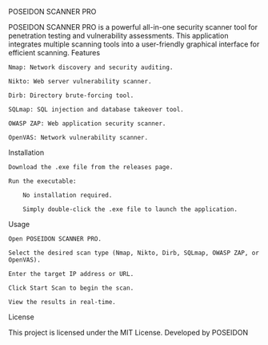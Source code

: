 POSEIDON SCANNER PRO

POSEIDON SCANNER PRO is a powerful all-in-one security scanner tool for penetration testing and vulnerability assessments. This application integrates multiple scanning tools into a user-friendly graphical interface for efficient scanning.
Features

    Nmap: Network discovery and security auditing.

    Nikto: Web server vulnerability scanner.

    Dirb: Directory brute-forcing tool.

    SQLmap: SQL injection and database takeover tool.

    OWASP ZAP: Web application security scanner.

    OpenVAS: Network vulnerability scanner.

Installation

    Download the .exe file from the releases page.

    Run the executable:

        No installation required.

        Simply double-click the .exe file to launch the application.

Usage

    Open POSEIDON SCANNER PRO.

    Select the desired scan type (Nmap, Nikto, Dirb, SQLmap, OWASP ZAP, or OpenVAS).

    Enter the target IP address or URL.

    Click Start Scan to begin the scan.

    View the results in real-time.

License

This project is licensed under the MIT License.
Developed by POSEIDON
